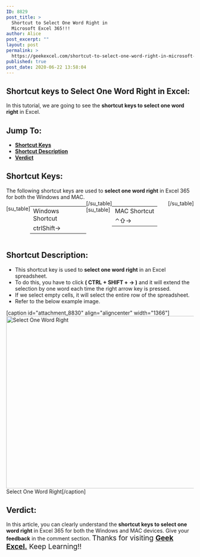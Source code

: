 ```yaml
---
ID: 8829
post_title: >
  Shortcut to Select One Word Right in
  Microsoft Excel 365!!!
author: Alice
post_excerpt: ""
layout: post
permalink: >
  https://geekexcel.com/shortcut-to-select-one-word-right-in-microsoft-excel-365/
published: true
post_date: 2020-06-22 13:58:04
---
```

<h2>Shortcut keys to Select One Word Right in Excel:</h2>
In this tutorial, we are going to see the <strong>shortcut keys to select one word right</strong> in Excel.
<h2>Jump To:</h2>
<ul>
 	<li><strong><a href="#1">Shortcut Keys</a></strong></li>
 	<li><strong><a href="#2">Shortcut Description</a></strong></li>
 	<li><strong><a href="#3">Verdict</a></strong></li>
</ul>
<h2 id="1">Shortcut Keys:</h2>
The following shortcut keys are used to <strong>select one word right</strong> in Excel 365 for both the Windows and MAC.
<div style="display: flex;">

[su_table]
<table>
<tbody>
<tr>
<td>Windows Shortcut</td>
</tr>
<tr>
<td style="display: flex;"><span class="key-flex"><span class="win-key" style="width: 120px;"><span class="custom-span-key">ctrl</span></span></span><span class="key-flex"><span class="win-key" style="width: 120px;"><span class="custom-span-key">Shift</span></span></span><span class="key-flex"><span class="win-key"><span class="custom-span-key">→</span></span></span></td>
</tr>
</tbody>
</table>
[/su_table]
[su_table]
<table style="float: right;">
<tbody>
<tr>
<td>MAC Shortcut</td>
</tr>
<tr>
<td style="display: flex;"><span class="key-flex"><span class="mac-key"><span class="custom-span-key">⌃</span></span></span><span class="key-flex"><span class="mac-key"><span class="custom-span-key">⇧</span></span></span><span class="key-flex"><span class="mac-key"><span class="custom-span-key">→</span></span></span></td>
</tr>
</tbody>
</table>
[/su_table]

</div>
<h2 id="2">Shortcut Description:</h2>
<ul>
 	<li>This shortcut key is used to <strong>select one word right</strong> in an Excel spreadsheet.</li>
 	<li>To do this, you have to click <strong>( CTRL + SHIFT + → )</strong> and it will extend the selection by one word each time the right arrow key is pressed.</li>
 	<li>If we select empty cells, it will select the entire row of the spreadsheet.</li>
 	<li>Refer to the below example image.</li>
</ul>
[caption id="attachment_8830" align="aligncenter" width="1366"]<img class="size-full wp-image-8830" src="https://geekexcel.com/wp-content/uploads/2020/06/ezgif.com-optimize-13-1.gif" alt="Select One Word Right" width="1366" height="463" /> Select One Word Right[/caption]
<h2 id="3">Verdict:</h2>
In this article, you can clearly understand the <strong>shortcut keys to select one word right</strong> in Excel 365 for both the Windows and MAC devices. Give your<strong> feedback</strong> in the comment section. <span style="font-size: 19px;">Thanks for visiting <strong><a href="https://geekexcel.com/">Geek Excel.</a></strong> Keep Learning!!</span>